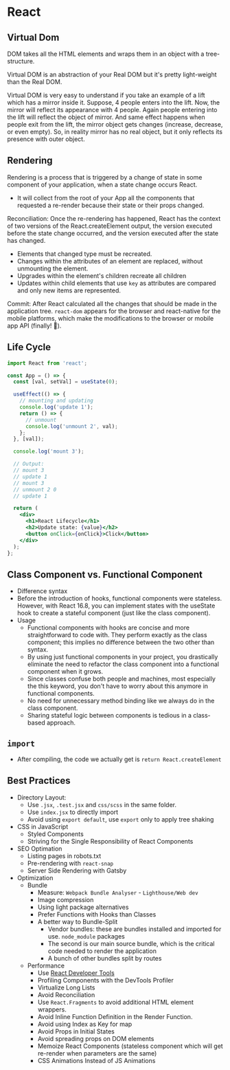 # React

## Virtual Dom

DOM takes all the HTML elements and wraps them in an object with a tree-structure.

Virtual DOM is an abstraction of your Real DOM but it's pretty light-weight than the Real DOM.

Virtual DOM is very easy to understand if you take an example of a lift which has a mirror inside it. Suppose, 4 people enters into the lift. Now, the mirror will reflect its appearance with 4 people. Again people entering into the lift will reflect the object of mirror. And same effect happens when people exit from the lift, the mirror object gets changes (increase, decrease, or even empty). So, in reality mirror has no real object, but it only reflects its presence with outer object.

## Rendering

Rendering is a process that is triggered by a change of state in some component of your application, when a state change occurs React.

- It will collect from the root of your App all the components that requested a re-render because their state or their props changed.

Reconciliation: Once the re-rendering has happened, React has the context of two versions of the React.createElement output, the version executed before the state change occurred, and the version executed after the state has changed.

- Elements that changed type must be recreated.
- Changes within the attributes of an element are replaced, without unmounting the element.
- Upgrades within the element's children recreate all children
- Updates within child elements that use `key` as attributes are compared and only new items are represented.

Commit: After React calculated all the changes that should be made in the application tree. `react-dom` appears for the browser and react-native for the mobile platforms, which make the modifications to the browser or mobile app API (finally! 🥳).

## Life Cycle

```jsx
import React from 'react';

const App = () => {
  const [val, setVal] = useState(0);

  useEffect(() => {
    // mounting and updating
    console.log('update 1');
    return () => {
      // unmount
      console.log('unmount 2', val);
    };
  }, [val]);

  console.log('mount 3');

  // Output:
  // mount 3
  // update 1
  // mount 3
  // unmount 2 0
  // update 1

  return (
    <div>
      <h1>React Lifecycle</h1>
      <h2>Update state: {value}</h2>
      <button onClick={onClick}>Click</button>
    </div>
  );
};
```

## Class Component vs. Functional Component

- Difference syntax
- Before the introduction of hooks, functional components were stateless. However, with React 16.8, you can implement states with the useState hook to create a stateful component (just like the class component).
- Usage
  - Functional components with hooks are concise and more straightforward to code with. They perform exactly as the class component; this implies no difference between the two other than syntax.
  - By using just functional components in your project, you drastically eliminate the need to refactor the class component into a functional component when it grows.
  - Since classes confuse both people and machines, most especially the this keyword, you don't have to worry about this anymore in functional components.
  - No need for unnecessary method binding like we always do in the class component.
  - Sharing stateful logic between components is tedious in a class-based approach.

## `import`

- After compiling, the code we actually get is `return React.createElement`

## Best Practices

- Directory Layout:
  - Use `.jsx`, `.test.jsx` and `css/scss` in the same folder.
  - Use `index.jsx` to directly import
  - Avoid using `export default`, use `export` only to apply tree shaking
- CSS in JavaScript
  - Styled Components
  - Striving for the Single Responsibility of React Components
- SEO Optimation
  - Listing pages in robots.txt
  - Pre-rendering with `react-snap`
  - Server Side Rendering with Gatsby
- Optimization
  - Bundle
    - Measure: `Webpack Bundle Analyser` - `Lighthouse/Web dev`
    - Image compression
    - Using light package alternatives
    - Prefer Functions with Hooks than Classes
    - A better way to Bundle-Split
      - Vendor bundles: these are bundles installed and imported for use. `node_module` packages
      - The second is our main source bundle, which is the critical code needed to render the application
      - A bunch of other bundles split by routes
  - Performance
    - Use [React Developer Tools](https://chrome.google.com/webstore/detail/react-developer-tools/fmkadmapgofadopljbjfkapdkoienihi)
    - Profiling Components with the DevTools Profiler
    - Virtualize Long Lists
    - Avoid Reconciliation
    - Use `React.Fragments` to avoid additional HTML element wrappers.
    - Avoid Inline Function Definition in the Render Function.
    - Avoid using Index as Key for map
    - Avoid Props in Initial States
    - Avoid spreading props on DOM elements
    - Memoize React Components (stateless component which will get re-render when parameters are the same)
    - CSS Animations Instead of JS Animations

